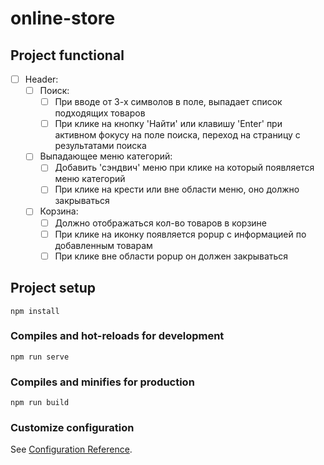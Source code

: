 # online-store

## Project functional

- [ ] Header:
  - [ ] Поиск:
    - [ ] При вводе от 3-х символов в поле, выпадает список подходящих товаров
    - [ ] При клике на кнопку 'Найти' или клавишу 'Enter' при активном фокусу на поле поиска, переход на страницу с результатами поиска
  - [ ] Выпадающее меню категорий:
    - [ ] Добавить 'сэндвич' меню при клике на который появляется меню категорий
    - [ ] При клике на крести или вне области меню, оно должно закрываться
  - [ ] Корзина:
    - [ ] Должно отображаться кол-во товаров в корзине
    - [ ] При клике на иконку появляется popup с информацией по добавленным товарам
    - [ ] При клике вне области popup он должен закрываться

## Project setup

```
npm install
```

### Compiles and hot-reloads for development

```
npm run serve
```

### Compiles and minifies for production

```
npm run build
```

### Customize configuration

See [Configuration Reference](https://cli.vuejs.org/config/).

